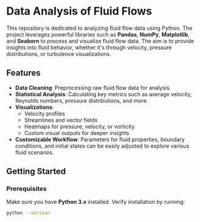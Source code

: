 # Data Analysis of Fluid Flows

This repository is dedicated to analyzing fluid flow data using Python. The project leverages powerful libraries such as **Pandas**, **NumPy**, **Matplotlib**, and **Seaborn** to process and visualize fluid flow data. The aim is to provide insights into fluid behavior, whether it's through velocity, pressure distributions, or turbulence visualizations.

## Features

- **Data Cleaning**: Preprocessing raw fluid flow data for analysis.
- **Statistical Analysis**: Calculating key metrics such as average velocity, Reynolds numbers, pressure distributions, and more.
- **Visualizations**:
  - Velocity profiles
  - Streamlines and vector fields
  - Heatmaps for pressure, velocity, or vorticity
  - Custom visual outputs for deeper insights
- **Customizable Workflow**: Parameters for fluid properties, boundary conditions, and initial states can be easily adjusted to explore various fluid scenarios.

## Getting Started

### Prerequisites

Make sure you have **Python 3.x** installed. Verify installation by running:

```bash
python --version
